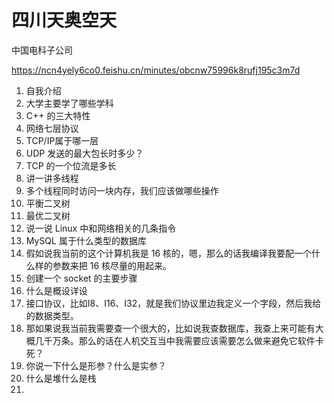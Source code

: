 # 四川天奥空天

中国电科子公司

https://ncn4yely6co0.feishu.cn/minutes/obcnw75996k8rufj195c3m7d



1.   自我介绍
2.   大学主要学了哪些学科
3.   C++ 的三大特性
4.   网络七层协议
5.   TCP/IP属于哪一层
6.   UDP 发送的最大包长时多少？
7.   TCP 的一个位流是多长
8.   讲一讲多线程
9.   多个线程同时访问一块内存，我们应该做哪些操作
10.   平衡二叉树
11.   最优二叉树
12.   说一说 Linux 中和网络相关的几条指令
13.   MySQL 属于什么类型的数据库
14.   假如说我当前的这个计算机我是 16 核的，嗯，那么的话我编译我要配一个什么样的参数来把 16 核尽量的用起来。
15.   创建一个 socket 的主要步骤
16.   什么是概设详设
17.   接口协议，比如I8、I16、I32，就是我们协议里边我定义一个字段，然后我给的数据类型。
18.   那如果说我当前我需要查一个很大的，比如说我查数据库，我查上来可能有大概几千万条。那么的话在人机交互当中我需要应该需要怎么做来避免它软件卡死？
19.   你说一下什么是形参？什么是实参？
20.   什么是堆什么是栈
21.   